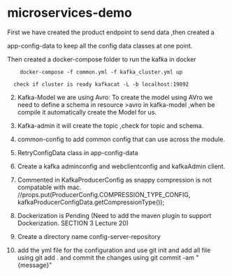 # microservices-demo

First we have created the product endpoint to send data ,then created a

app-config-data to keep all the config data classes at one point.

Then created a docker-compose folder to run the kafka in docker

        docker-compose -f common.yml -f kafka_cluster.yml up

      check if cluster is ready kafkacat -L -b localhost:19092
2. Kafka-Model we are using Avro: To create the model using AVro 
we need to define a schema in resource >avro in kafka-model ,when be compile it automatically create the Model for us.

3. Kafka-admin it will create the topic ,check for topic and schema.
    
4. common-config to add common config that can use across the module.
5. RetryConfigData class in app-config-data
6. Create a kafka adminconfig and webclientconfig and kafkaAdmin client.
7. Commented in KafkaProducerConfig as snappy compression is not compatable with mac.
   //props.put(ProducerConfig.COMPRESSION_TYPE_CONFIG, kafkaProducerConfigData.getCompressionType());
8. Dockerization is Pending (Need to add the maven plugin to support Dockerization. SECTION 3 Lecture 20)
9. Create a directory name config-server-repository
10. add the yml file for the configuration and use git init and add all file using git add . and commit the changes using git commit
-am "{message}"